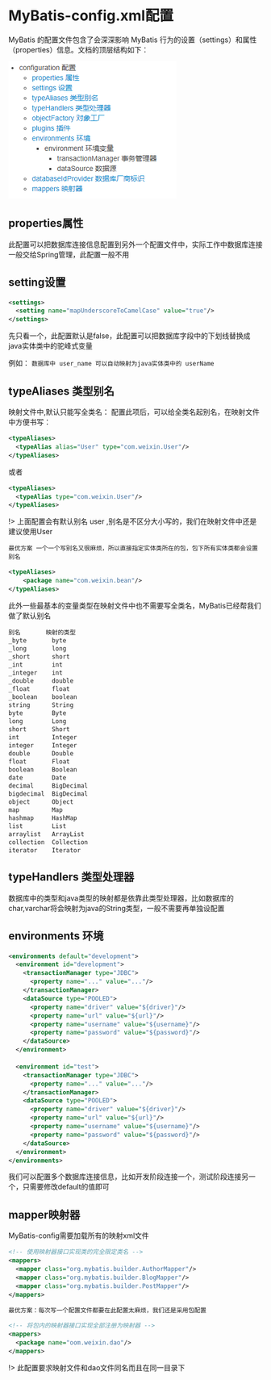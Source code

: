 # MyBatis-config.xml配置

MyBatis 的配置文件包含了会深深影响 MyBatis 行为的设置（settings）和属性（properties）信息。文档的顶层结构如下：

![](img/MyBatis配置.png)

## properties属性

此配置可以把数据库连接信息配置到另外一个配置文件中，实际工作中数据库连接一般交给Spring管理，此配置一般不用

## setting设置

```xml
<settings>
  <setting name="mapUnderscoreToCamelCase" value="true"/>
</settings>
```

先只看一个，此配置默认是false，此配置可以把数据库字段中的下划线替换成java实体类中的驼峰式变量

例如：
`数据库中 user_name 可以自动映射为java实体类中的 userName`

## typeAliases 类型别名

映射文件中,默认只能写全类名：
配置此项后，可以给全类名起别名，在映射文件中方便书写：

```xml
<typeAliases>
  <typeAlias alias="User" type="com.weixin.User"/>
</typeAliases>
```

或者

```xml
<typeAliases>
  <typeAlias type="com.weixin.User"/>
</typeAliases>
```

!> 上面配置会有默认别名 user ,别名是不区分大小写的，我们在映射文件中还是建议使用User

`最优方案 一个一个写别名又很麻烦，所以直接指定实体类所在的包，包下所有实体类都会设置别名`

```xml
<typeAliases>
    <package name="com.weixin.bean"/>
</typeAliases>
```

此外一些最基本的变量类型在映射文件中也不需要写全类名，MyBatis已经帮我们做了默认别名
```text
别名       映射的类型
_byte	    byte
_long	    long
_short	    short
_int	    int
_integer	int
_double	    double
_float	    float
_boolean	boolean
string	    String
byte	    Byte
long	    Long
short	    Short
int     	Integer
integer	    Integer
double  	Double
float	    Float
boolean	    Boolean
date	    Date
decimal 	BigDecimal
bigdecimal	BigDecimal
object  	Object
map	        Map
hashmap	    HashMap
list	    List
arraylist	ArrayList
collection	Collection
iterator	Iterator
```
## typeHandlers 类型处理器

数据库中的类型和java类型的映射都是依靠此类型处理器，比如数据库的char,varchar将会映射为java的String类型，一般不需要再单独设配置

## environments 环境

```xml
<environments default="development">
  <environment id="development">
    <transactionManager type="JDBC">
      <property name="..." value="..."/>
    </transactionManager>
    <dataSource type="POOLED">
      <property name="driver" value="${driver}"/>
      <property name="url" value="${url}"/>
      <property name="username" value="${username}"/>
      <property name="password" value="${password}"/>
    </dataSource>
  </environment>

  <environment id="test">
    <transactionManager type="JDBC">
      <property name="..." value="..."/>
    </transactionManager>
    <dataSource type="POOLED">
      <property name="driver" value="${driver}"/>
      <property name="url" value="${url}"/>
      <property name="username" value="${username}"/>
      <property name="password" value="${password}"/>
    </dataSource>
  </environment>
</environments>
```

我们可以配置多个数据库连接信息，比如开发阶段连接一个，测试阶段连接另一个，只需要修改default的值即可

## mapper映射器

MyBatis-config需要加载所有的映射xml文件

```xml
<!-- 使用映射器接口实现类的完全限定类名 -->
<mappers>
  <mapper class="org.mybatis.builder.AuthorMapper"/>
  <mapper class="org.mybatis.builder.BlogMapper"/>
  <mapper class="org.mybatis.builder.PostMapper"/>
</mappers>
```
`最优方案：每次写一个配置文件都要在此配置太麻烦，我们还是采用包配置`

```xml
<!-- 将包内的映射器接口实现全部注册为映射器 -->
<mappers>
  <package name="oom.weixin.dao"/>
</mappers>
```

!> 此配置要求映射文件和dao文件同名而且在同一目录下